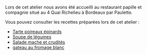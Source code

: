 Lors de cet atelier nous avons été accueilli au restaurant papille et compagnie situé au 4 Quai  Richelieu à Bordeaux par Paulette.

Vous pouvez consulter les recettes préparées lors de cet atelier :

* [Tarte poireaux épinards](tarte-poireau-epinards.md)
* [Soupe de légumes](soupe-legumes.md)
* [Salade mache et crudités](salade-mache-crudites.md)
* [gateau au fromage blanc](gateau-fromage-blanc.md)
